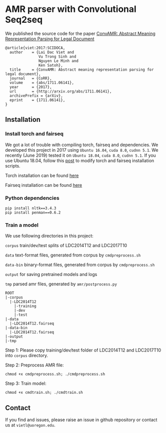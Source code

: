 # AMR parser with Convolutional Seq2seq


We published the source code for the paper [ConvAMR: Abstract Meaning Representation Parsing for Legal Document](https://arxiv.org/abs/1711.06141)
```
@article{viet:2017:SCIDOCA,
  author    = {Lai Dac Viet and
               Vu Trong Sinh and
               Nguyen Le Minh and
               Ken Satoh},
  title     = {ConvAMR: Abstract meaning representation parsing for legal document},
  journal   = {CoRR},
  volume    = {abs/1711.06141},
  year      = {2017},
  url       = {http://arxiv.org/abs/1711.06141},
  archivePrefix = {arXiv},
  eprint    = {1711.06141},
}
```
## Installation

### Install torch and fairseq 

We got a lot of trouble with compiling torch, fairseq and dependencies. We developed this project in 2017 using ``Ubuntu 16.04``, ``cuda 8.0``, ``cudnn 5.1``. We recently (June 2019) tested it on ``Ubuntu 18.04``, ``cuda 8.0``, ``cudnn 5.1``. If you use Ubuntu 18.04, follow this [post](https://www.kadamwhite.com/archives/2018/install-torch-7-and-cuda-9-1-on-ubuntu-18-04-lts) to modify torch and fairseq installation scripts.


Torch installation can be found [here](http://torch.ch/docs/getting-started.html)

Fairseq installation can be found [here](https://github.com/facebookresearch/fairseq)

### Python dependencies

```
pip install nltk==3.4.3
pip install penman==0.6.2
```

### Train a model

We use following directories in this project:

``corpus`` train/dev/test splits of LDC2014T12 and LDC2017T10

``data`` text-format files, generated from corpus by ``cmdpreprocess.sh``

``data-bin`` binary-format files, generated from corpus by ``cmdpreprocess.sh``

``output`` for saving pretrained models and logs

``tmp`` parsed amr files, generated by ``amr/postprocess.py``

```
ROOT
|-corpus
  |-LDC2014T12
    |-training
    |-dev
    |-test
|-data
  |-LDC2014T12.fairseq
|-data-bin
  |-LDC2014T12.fairseq
|-output
|-tmp
```

Step 1: Please copy training/dev/test folder of LDC2014T12 and LDC2017T10 into ``corpus`` directory.

Step 2: Preprocess AMR file:

```
chmod +x cmdpreprocess.sh; ./cmdpreprocess.sh
```


Step 3: Train model:

```
chmod +x cmdtrain.sh; ./cmdtrain.sh
```
## Contact
If you find and issues, please raise an issue in github repository or contact us at ``vietl@uoregon.edu``.
